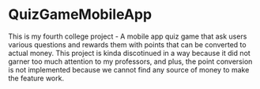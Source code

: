 # QuizGameMobileApp
This is my fourth college project - A mobile app quiz game that ask users various questions and rewards them with points that can be converted to actual money.
This project is kinda discotinued in a way because it did not garner too much attention to my professors, and plus, the point conversion is not implemented because we cannot find any source of money to make the feature work.
